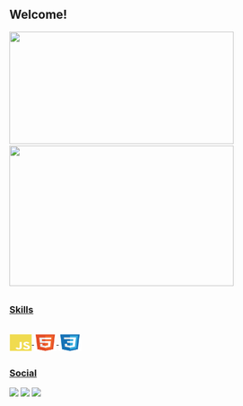 ## Welcome!
 <div>
  <a href="https://github.com/eulipegois">
  <img height="200" width='400' src="https://github-readme-stats.vercel.app/api?username=eulipegois&show_icons=true&theme=algolia&include_all_commits=true&count_private=true"/>
  <img height="250" width='400' src="https://github-readme-stats.vercel.app/api/top-langs/?username=eulipegois&layout=compact&langs_count=7&theme=algolia"/>
</div>

##

### Skills  
<div style="display: inline_block"><br>
  <img align="center" alt="Rafa-Js" height="30" width="40" src="https://raw.githubusercontent.com/devicons/devicon/master/icons/javascript/javascript-plain.svg">
  <img align="center" alt="Rafa-HTML" height="30" width="40" src="https://raw.githubusercontent.com/devicons/devicon/master/icons/html5/html5-original.svg">
  <img align="center" alt="Rafa-CSS" height="30" width="40" src="https://raw.githubusercontent.com/devicons/devicon/master/icons/css3/css3-original.svg">
</div>

##
 
### Social
  
<div>
    <a href="https://instagram.com/_lipegois" target="_blank"><img src="https://img.shields.io/badge/-Instagram-%23E4405F?style=for-the-badge&logo=instagram&logoColor=white" target="_blank"></a>
    <a href = "mailto:ilipegois@gmail.com"><img src="https://img.shields.io/badge/-Gmail-%23333?style=for-the-badge&logo=gmail&logoColor=white" target="_blank"></a>
    <a href="https://www.linkedin.com/in/luiz-felipe-esp%C3%ADndola-gois/" target="_blank"><img src="https://img.shields.io/badge/-LinkedIn-%230077B5?style=for-the-badge&logo=linkedin&logoColor=white" target="_blank"></a>
</div>
